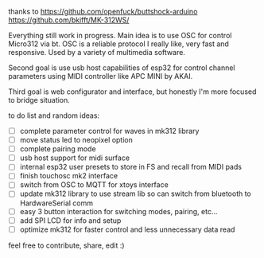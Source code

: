 thanks to
https://github.com/openfuck/buttshock-arduino
https://github.com/bkifft/MK-312WS/

Everything still work in progress.
Main idea is to use OSC for control Micro312 via bt. OSC is a reliable protocol I really like, very fast and responsive. Used by a variety of multimedia software.

Second goal is use usb host capabilities of esp32 for control channel parameters using MIDI controller like APC MINI by AKAI.

Third goal is web configurator and interface, but honestly I'm more focused to bridge situation.

to do list and random ideas:
- [ ] complete parameter control for waves in mk312 library
- [ ] move status led to neopixel option
- [ ] complete pairing mode
- [ ] usb host support for midi surface
- [ ] internal esp32 user presets to store in FS and recall from MIDI pads
- [ ] finish touchosc mk2 interface
- [ ] switch from OSC to MQTT for xtoys interface
- [ ] update mk312 library to use stream lib so can switch from bluetooth to HardwareSerial comm
- [ ] easy 3 button interaction for switching modes, pairing, etc...
- [ ] add SPI LCD for info and setup
- [ ] optimize mk312 for faster control and less unnecessary data read

feel free to contribute, share, edit :)

